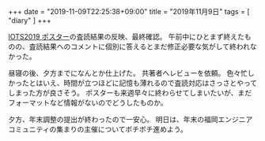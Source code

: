 +++
date = "2019-11-09T22:25:38+09:00"
title = "2019年11月9日"
tags = [ "diary" ]
+++

[IOTS2019 ポスター](https://www.iot.ipsj.or.jp/symposium/iots2019-poster/)の査読結果の反映、最終確認。
午前中にひとまず終えたものの、査読結果へのコメントに個別に答えるとまだ修正必要な気がして終われなかった。

昼寝の後、夕方までになんとか仕上げた。
共著者へレビューを依頼。
色々忙しかったとはいえ、時間が立つほどに記憶も薄れるので査読対応はさっさとやってしまった方が良さそう。
ポスターも来週早々に終わらせてしまいたいが、まだフォーマットなど情報がないのでどうしたものか。

夕方、年末調整の提出が終わったので一安心。
明日は、年末の福岡エンジニアコミュニティの集まりの主催についてボチボチ進めよう。
